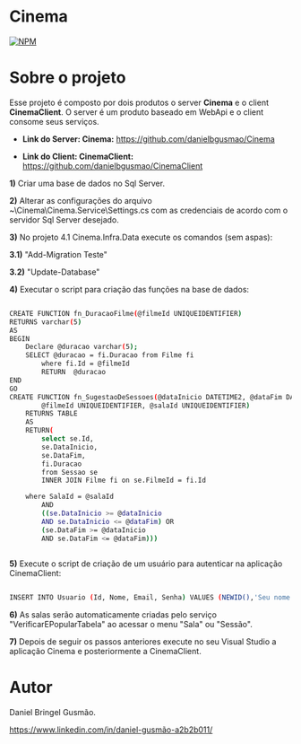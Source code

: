 # Cinema

[![NPM](https://img.shields.io/npm/l/react)](https://github.com/danielbgusmao/Cinema/blob/main/LICENCE)

# Sobre o projeto

 Esse projeto é composto por dois produtos o server **Cinema** e o client **CinemaClient**. O server é um produto baseado em WebApi e o client consome seus serviços.

- **Link do Server: Cinema:** https://github.com/danielbgusmao/Cinema

- **Link do Client: CinemaClient:** https://github.com/danielbgusmao/CinemaClient



**1)** Criar uma base de dados no Sql Server.

**2)** Alterar as configurações do arquivo ~\Cinema\Cinema.Service\Settings.cs com as credenciais de acordo com o servidor Sql Server desejado.

**3)** No projeto 4.1 Cinema.Infra.Data execute os comandos (sem aspas):

**3.1)** "Add-Migration Teste"

**3.2)** "Update-Database"

**4)** Executar o script para criação das funções na base de dados:

```bash

CREATE FUNCTION fn_DuracaoFilme(@filmeId UNIQUEIDENTIFIER)
RETURNS varchar(5)
AS
BEGIN
    Declare @duracao varchar(5);
    SELECT @duracao = fi.Duracao from Filme fi
		where fi.Id = @filmeId
		RETURN  @duracao
END
GO
CREATE FUNCTION fn_SugestaoDeSessoes(@dataInicio DATETIME2, @dataFim DATETIME2, 
		@filmeId UNIQUEIDENTIFIER, @salaId UNIQUEIDENTIFIER)
	RETURNS TABLE
	AS
	RETURN(
		select se.Id,
		se.DataInicio,
		se.DataFim,
		fi.Duracao
		from Sessao se
		INNER JOIN Filme fi on se.FilmeId = fi.Id

	where SalaId = @salaId 
		AND
		((se.DataInicio >= @dataInicio
		AND se.DataInicio <= @dataFim) OR
		(se.DataFim >= @dataInicio
		AND se.DataFim <= @dataFim)))
	
```

**5)** Execute o script de criação de um usuário para autenticar na aplicação CinemaClient:

```bash

INSERT INTO Usuario (Id, Nome, Email, Senha) VALUES (NEWID(),'Seu nome','seuemail@gmail.com','123456');

```
**6)** As salas serão automaticamente criadas pelo serviço "VerificarEPopularTabela" ao acessar o menu "Sala" ou "Sessão".


**7)** Depois de seguir os passos anteriores execute no seu Visual Studio a aplicação Cinema e posteriormente a CinemaClient.

# Autor

Daniel Bringel Gusmão.

https://www.linkedin.com/in/daniel-gusmão-a2b2b011/


